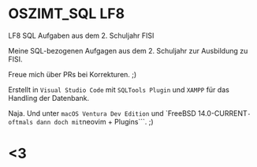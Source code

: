 # OSZIMT_SQL LF8
LF8 SQL Aufgaben aus dem 2. Schuljahr FISI

Meine SQL-bezogenen Aufgagen aus dem 2. Schuljahr zur Ausbildung zu FISI.

Freue mich über PRs bei Korrekturen. ;)

Erstellt in ```Visual Studio Code``` mit ```SQLTools Plugin``` und ```XAMPP``` für das Handling der Datenbank.

Naja. Und unter ```macOS Ventura Dev Edition``` und `FreeBSD 14.0-CURRENT``` - oftmals dann doch mit ```neovim + Plugins```. ;)

# <3
